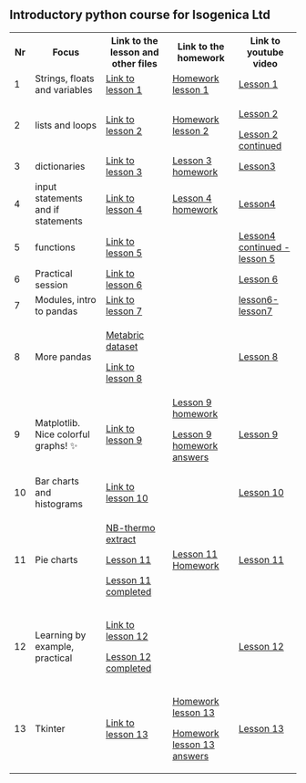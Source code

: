 ## Introductory python course for Isogenica Ltd ##
<table>
  <tr>
    <th>Nr</th>
    <th>Focus</th>
    <th>Link to the lesson and other files</th>
    <th>Link to the homework</th>
    <th>Link to youtube video</th>
  </tr>
  <tr>
    <td>1</td>
    <td>Strings, floats and variables</td>
    <td><a href="https://github.com/isgcodingclub/isg_python_course/blob/58bbce723fe17f17541fa652c1fd35e2b0a75366/jupyter_notebooks/Python_lesson_1.ipynb"> Link to lesson 1</a></td>
    <td><a href = "https://github.com/isgcodingclub/isg_python_course/blob/73987002efe48bc55a00ba8721cd8437cbe58389/jupyter_notebooks/Homework_lesson_1.ipynb"> Homework lesson 1</a></td>
    <td><a href = "https://youtu.be/aUl_uJUXr70">Lesson 1</a></td>
  </tr>
  <tr>
    <td>2</td>
    <td>lists and loops</td>
    <td><a href = "https://github.com/isgcodingclub/isg_python_course/blob/2518f99a1d116927f930fb24c300e8a106be7526/jupyter_notebooks/Lesson2_lists.ipynb">Link to lesson 2</a></td>
    <td><a href = "https://github.com/isgcodingclub/isg_python_course/blob/9218d1054aa8761c504bc60e7b1d00783a90dec7/jupyter_notebooks/Lesson_2_homework.ipynb"> Homework lesson 2 </a></td>
    <td><p><a href = "https://youtu.be/uSVAD1hB6nc"> Lesson 2</a></p>
    <a href = "https://youtu.be/cqlBT3wEBes"> Lesson 2 continued</a></td>
  </tr>
  <tr>
    <td>3</td>
    <td>dictionaries</td>
    <td><a href = "https://github.com/isgcodingclub/isg_python_course/blob/bb9477b5702043d4582dfe09dd81c524c635351f/jupyter_notebooks/Lesson3.ipynb">Link to lesson 3</a></td>
    <td><a href = "https://github.com/isgcodingclub/isg_python_course/blob/5b5a399d6e50a279ca1b8eb0cc7eb99f12fc7de2/jupyter_notebooks/Lesson_3_homework.ipynb">Lesson 3 homework</a></td>
    <td><a href = "https://youtu.be/BEPCYpk1JtM">Lesson3</a></td>
  </tr>
  <tr>
    <td>4</td>
    <td>input statements and if statements</td>
    <td><a href = "https://github.com/isgcodingclub/isg_python_course/blob/a05524b5b57bd5c02fe93cd6f0eada763b9dd18a/jupyter_notebooks/Lesson4.ipynb"> Link to lesson 4</a></td>
    <td><a href = "https://github.com/isgcodingclub/isg_python_course/blob/2f5ffe88a635c69e7921c40c301c6c2fb3068078/jupyter_notebooks/Lesson4_homework.ipynb"> Lesson 4 homework</a></td>
    <td><a href="https://youtu.be/uyTVgs6uqd8"> Lesson4 </a></td>
  </tr>
  <tr>
    <td>5</td>
    <td>functions</td>
    <td><a href = "https://github.com/isgcodingclub/isg_python_course/blob/d671cc98908decee3fa382e4b52e18137127ae75/jupyter_notebooks/Lesson5.ipynb">Link to lesson 5</a></td>
    <td></td>
    <td><a href = "https://youtu.be/lzaQ6mFjG30"> Lesson4 continued - lesson 5</a></td>
  </tr>
  <tr>
    <td>6</td>
    <td>Practical session</td>
    <td><a href = "https://github.com/isgcodingclub/isg_python_course/blob/db5b292d394755cd196c73697ac9aeb12789efe7/jupyter_notebooks/Lesson_6.ipynb">Link to lesson 6</a></td>
    <td></td>
    <td><a href = "https://youtu.be/t7-Ac0BuHi8"> Lesson 6</a></td>
  </tr>
  <tr>
    <td>7</td>
    <td>Modules, intro to pandas</td>
    <td><a href = "https://github.com/isgcodingclub/isg_python_course/blob/46dae8ef51c4903afca65a2abdb37f4847454882/jupyter_notebooks/lesson_7.ipynb">Link to lesson 7</a></td>
    <td></td>
    <td><a href = "https://youtu.be/gLAH_ew6IBk"> lesson6-lesson7</a></td>
  </tr>
  <tr>
    <td>8</td>
    <td>More pandas</td>
    <td><p><a href = "https://github.com/isgcodingclub/isg_python_course/blob/457c7da3b394a1afaafe9d1963f9bc4637630b2b/assets/METABRIC_RNA_Mutation.csv">Metabric dataset</a></p>
    <p> <a href = "https://github.com/isgcodingclub/isg_python_course/blob/6dea8249ba4a8323480a5e19da2f4dfa38da6f65/jupyter_notebooks/Lesson_8.ipynb">Link to lesson 8</a></p></td>
    <td></td>
    <td><a href = "https://youtu.be/nuV8hycosMI">Lesson 8</a></td>
  </tr>
  <tr>
    <td>9</td>
    <td>Matplotlib. Nice colorful graphs! ✨ </td>
    <td><a href = "https://github.com/isgcodingclub/isg_python_course/blob/7e4e336c3f7f99ddfc43623375617a936357361e/jupyter_notebooks/Lesson_9_Nice_graphs.ipynb"> Link to lesson 9 </a></td>
    <td><a href = "https://github.com/isgcodingclub/isg_python_course/blob/e732d6d3e19a4c889bfeed0b2f35ae26d5549537/jupyter_notebooks/Homework%20for%20lesson%209.ipynb"> Lesson 9 homework</a>
    <p><a href = "https://github.com/isgcodingclub/isg_python_course/blob/6fea00ddb1720213cc145ddb66ab9d46cd138b9f/jupyter_notebooks/Homework%20for%20lesson%209%20answers.ipynb"> Lesson 9 homework answers</a></p></td>
    <td><a href = "https://youtu.be/p1f3wFesRyk">Lesson 9</a></td>
  </tr>
  <tr>
    <td>10</td>
    <td>Bar charts and histograms</td>
    <td><a href = "https://github.com/isgcodingclub/isg_python_course/blob/2861aa561d3adc1c34738e40ff9bff36d8ff0ebb/jupyter_notebooks/Lesson%2010.ipynb"> Link to lesson 10</a> </td>
    <td> </td>
    <td> <a href = "https://youtu.be/tKuZGZUb-Xo"> Lesson 10</a></td>
  </tr>
  <tr>
    <td>11</td>
    <td>Pie charts</td>
    <td><p> <a href = "https://github.com/isgcodingclub/isg_python_course/blob/b311a4a4fa2af30852a24aa274b415243ad15d27/assets/output_our_precious.csv"> NB-thermo extract </a></p>
    <p><a href = "https://github.com/isgcodingclub/isg_python_course/blob/d320a098caa15574837b75c3ca097e89b65ac451/jupyter_notebooks/Lesson11_Pie_chart.ipynb"> Lesson 11</a></p>
    <p> <a href = "https://github.com/isgcodingclub/isg_python_course/blob/99f9a752a1b903eb043d826613c93aa000a7f29a/jupyter_notebooks/Lesson11_Pie_chart_completed.ipynb">Lesson 11 completed</a></p></td>
    <td><a href = "https://github.com/isgcodingclub/isg_python_course/blob/511e0505fadc7c9d93e477968bc8986177415549/jupyter_notebooks/Homework_lesson11.ipynb"> Lesson 11 Homework </a></td>
    <td><a href = "https://youtu.be/p171x7IyBec">Lesson 11</a></td>
  </tr>
  <tr>
    <td>12</td>
    <td>Learning by example, practical</td>
    <td><p><a href = "https://github.com/isgcodingclub/isg_python_course/blob/7c5009ab5ac3f295728d29306ba2212b72b46157/jupyter_notebooks/Learning_by_example.ipynb"> Link to lesson 12</a></p>
    <p><a href = "https://github.com/isgcodingclub/isg_python_course/blob/14b7c6ada7a1103595064d561c039774deb1b805/jupyter_notebooks/Learning_by_example_answers.ipynb"> Lesson 12 completed</p></td></td>
    <td></td>
    <td><a href = "https://youtu.be/7qIVurOV72k"> Lesson 12</a></td>
  </tr>
  <tr>
    <td> 13</td>
    <td> Tkinter</td>
    <td><a href = "https://github.com/isgcodingclub/isg_python_course/blob/5ca12711853a8b129866e6ee0f5d6cf68020ed7a/jupyter_notebooks/Lesson%2013%20Tkinter.ipynb"> Link to lesson 13</a></td>
    <td><p><a href = "https://github.com/isgcodingclub/isg_python_course/blob/b244bd60f1c397c79de68ce8027b99a60198120e/jupyter_notebooks/Homework_lesson%2013.ipynb"> Homework lesson 13 </a></p>
    <p><a href = "https://github.com/isgcodingclub/isg_python_course/blob/65c7c5111466967a363a9d2db8ccc3eb8ce4f080/jupyter_notebooks/Lesson_13_homework_answer.ipynb"> Homework lesson 13 answers</a></p></td>
    <td> <a href = "https://youtu.be/CPyX5Snck8s"> Lesson 13 </a></td>
  </tr>   
</table>

